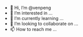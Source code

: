 - 👋 Hi, I’m @venpeng
- 👀 I’m interested in ...
- 🌱 I’m currently learning ...
- 💞️ I’m looking to collaborate on ...
- 📫 How to reach me ...

<!---
venpeng/venpeng is a ✨ special ✨ repository because its `README.md` (this file) appears on your GitHub profile.
You can click the Preview link to take a look at your changes.
--->
